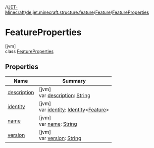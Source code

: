 //[JET-Minecraft](../../../../index.md)/[de.jet.minecraft.structure.feature](../../index.md)/[Feature](../index.md)/[FeatureProperties](index.md)

# FeatureProperties

[jvm]\
class [FeatureProperties](index.md)

## Properties

| Name | Summary |
|---|---|
| [description](description.md) | [jvm]<br>var [description](description.md): [String](https://kotlinlang.org/api/latest/jvm/stdlib/kotlin/-string/index.html) |
| [identity](identity.md) | [jvm]<br>var [identity](identity.md): [Identity](../../../../../JET-Native/-j-e-t--native/de.jet.library.tool.smart.identification/-identity/index.md)&lt;[Feature](../index.md)&gt; |
| [name](name.md) | [jvm]<br>var [name](name.md): [String](https://kotlinlang.org/api/latest/jvm/stdlib/kotlin/-string/index.html) |
| [version](version.md) | [jvm]<br>var [version](version.md): [String](https://kotlinlang.org/api/latest/jvm/stdlib/kotlin/-string/index.html) |
